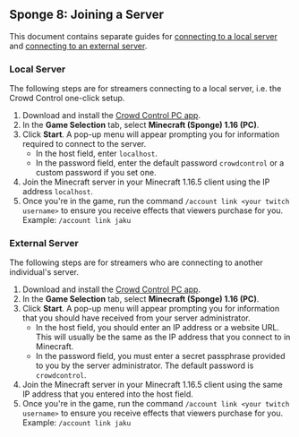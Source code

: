 ## Sponge 8: Joining a Server

This document contains separate guides for
[connecting to a local server](#local-server)
and [connecting to an external server](#external-server).

### Local Server

The following steps are for streamers connecting to a local server, i.e. the Crowd Control one-click
setup.

1. Download and install the [Crowd Control PC app](https://crowdcontrol.live/setup).
2. In the **Game Selection** tab, select **Minecraft (Sponge) 1.16 (PC)**.
3. Click **Start**. A pop-up menu will appear prompting you for information required to connect to
   the server.
    - In the host field, enter `localhost`.
    - In the password field, enter the default password `crowdcontrol` or a custom password if you
      set one.
4. Join the Minecraft server in your Minecraft 1.16.5 client using the IP address `localhost`.
5. Once you're in the game, run the command `/account link <your twitch username>` to ensure you
   receive effects that viewers purchase for you. Example: `/account link jaku`

### External Server

The following steps are for streamers who are connecting to another individual's server.

1. Download and install the [Crowd Control PC app](https://crowdcontrol.live/setup).
2. In the **Game Selection** tab, select **Minecraft (Sponge) 1.16 (PC)**.
3. Click **Start**. A pop-up menu will appear prompting you for information that you should have
   received from your server administrator.
    - In the host field, you should enter an IP address or a website URL. This will usually be the
      same as the IP address that you connect to in Minecraft.
    - In the password field, you must enter a secret passphrase provided to you by the server
      administrator. The default password is `crowdcontrol`.
4. Join the Minecraft server in your Minecraft 1.16.5 client using the same IP address that you
   entered into the host field.
5. Once you're in the game, run the command `/account link <your twitch username>` to ensure you
   receive effects that viewers purchase for you. Example: `/account link jaku`